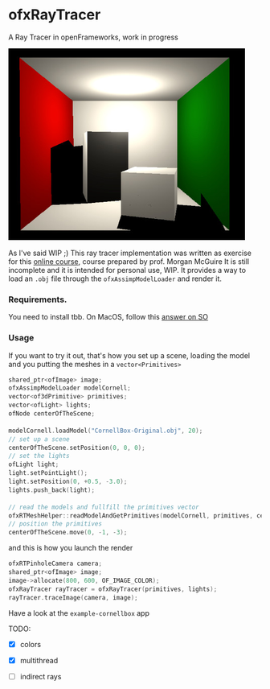 # ofxRayTracer
A Ray Tracer in openFrameworks, work in progress

![current](img/current.jpg)

As I've said WIP ;)
This ray tracer implementation was written as exercise for this [online course](http://graphicscodex.com/projects/rays/index.html), course prepared by prof. Morgan McGuire
It is still incomplete and it is intended for personal use, WIP. It provides a way to load an `.obj` file through the `ofxAssimpModelLoader` and render it.

### Requirements.
You need to install tbb. On MacOS, follow this [answer on SO](https://stackoverflow.com/questions/45884514/what-are-xcode-8-environment-variables-to-run-intel-threading-building-blocks)

### Usage

 If you want to try it out, that's how you set up a scene, loading the model and you putting the meshes in a `vector<Primitives>`


```cpp
shared_ptr<ofImage> image;
ofxAssimpModelLoader modelCornell;
vector<of3dPrimitive> primitives;
vector<ofLight>	lights;
ofNode centerOfTheScene;

modelCornell.loadModel("CornellBox-Original.obj", 20);
// set up a scene
centerOfTheScene.setPosition(0, 0, 0);
// set the lights
ofLight light;
light.setPointLight();
light.setPosition(0, +0.5, -3.0);
lights.push_back(light);

// read the models and fullfill the primitives vector
ofxRTMeshHelper::readModelAndGetPrimitives(modelCornell, primitives, centerOfTheScene);
// position the primitives
centerOfTheScene.move(0, -1, -3);
```

and this is how you launch the render

```cpp
ofxRTPinholeCamera camera;
shared_ptr<ofImage> image;
image->allocate(800, 600, OF_IMAGE_COLOR);
ofxRayTracer rayTracer = ofxRayTracer(primitives, lights);
rayTracer.traceImage(camera, image);
```

Have a look at the `example-cornellbox` app

TODO:

- [x] colors
- [x] multithread
- [ ] indirect rays

